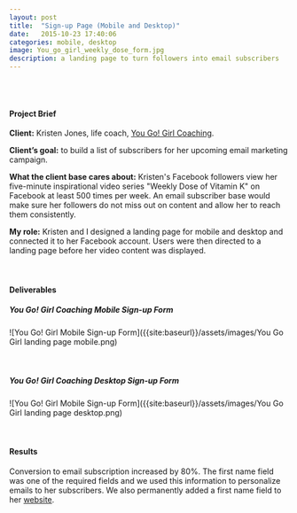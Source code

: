 ```yaml
---
layout: post
title:  "Sign-up Page (Mobile and Desktop)"
date:   2015-10-23 17:40:06
categories: mobile, desktop
image: You_go_girl_weekly_dose_form.jpg
description: a landing page to turn followers into email subscribers
---
```

<br>
<br>

#### Project Brief

**Client:** Kristen Jones, life coach, [You Go! Girl Coaching](http://yougogirlcoaching.net).
<br>

**Client’s goal:** to build a list of subscribers for her upcoming email marketing campaign.
<br>

**What the client base cares about:** Kristen's Facebook followers view her five-minute inspirational video series "Weekly Dose of Vitamin K" on Facebook at least 500 times per week. An email subscriber base would make sure her followers do not miss out on content and allow her to reach them consistently.
<br>

**My role:** Kristen and I designed a landing page for mobile and desktop and connected it to her Facebook account. Users were then directed to a landing page before her video content was displayed.
<br>
<br>
<br>

#### Deliverables
##### **You Go! Girl Coaching Mobile Sign-up Form**

![You Go! Girl Mobile Sign-up Form]({{site:baseurl}}/assets/images/You Go Girl landing page mobile.png)
<br>
<br>
<br>

##### **You Go! Girl Coaching Desktop Sign-up Form**

![You Go! Girl Mobile Sign-up Form]({{site:baseurl}}/assets/images/You Go Girl landing page desktop.png)
<br>
<br>
<br>

#### Results
Conversion to email subscription increased by 80%. The first name field was one of the required fields and we used this information to personalize emails to her subscribers. We also permanently added a first name field to her [website](http://yougogirlcoaching.net).
